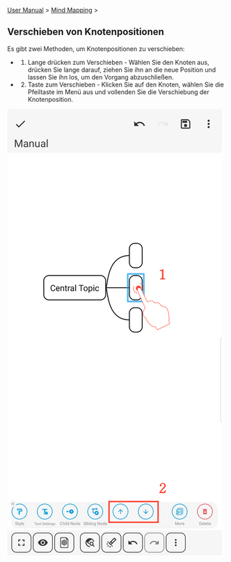 [User Manual](/dragonnest/drawnote/manual/en) > [Mind Mapping](/dragonnest/drawnote/manual/en/mind_mapping) >

Verschieben von Knotenpositionen
---

Es gibt zwei Methoden, um Knotenpositionen zu verschieben:

- 1. Lange drücken zum Verschieben - Wählen Sie den Knoten aus, drücken Sie lange darauf, ziehen Sie ihn an die neue Position und lassen Sie ihn los, um den Vorgang abzuschließen.

- 2. Taste zum Verschieben - Klicken Sie auf den Knoten, wählen Sie die Pfeiltaste im Menü aus und vollenden Sie die Verschiebung der Knotenposition.

![Verschieben von Knotenpositionen](imgs/move_node_position1.jpg)